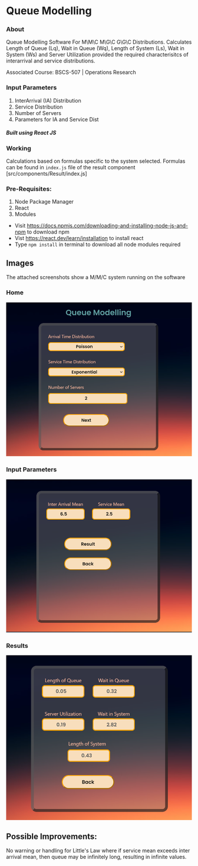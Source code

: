 # Queue Modelling 

### About

Queue Modelling Software For M\M\C M\G\C G\G\C Distributions. Calculates Length of Queue (Lq), Wait in Queue (Wq), Length of System (Ls), Wait in System (Ws) and Server Utilization provided the required characterisitcs of interarrival and service distributions.

Associated Course: BSCS-507 | Operations Research

### Input Parameters 

1) InterArrival (IA) Distribution
2) Service Distribution
3) Number of Servers
4) Parameters for IA and Service Dist

##### Built using React JS

### Working 

Calculations based on formulas specific to the system selected. Formulas can be found in ``` index.js ``` file of the result component [src/components/Result/index.js]

### Pre-Requisites:

1) Node Package Manager
2) React
4) Modules

* Visit https://docs.npmjs.com/downloading-and-installing-node-js-and-npm to download npm
* Vist https://react.dev/learn/installation to install react
* Type ``` npm install ``` in terminal to download all node modules required

## Images

The attached screenshots show a M/M/C system running on the software

### Home
![home](https://github.com/MuhammadHabibKhan/queue-modelling/blob/main/home.png)

### Input Parameters
![mean](https://github.com/MuhammadHabibKhan/queue-modelling/blob/main/mean.png)

### Results
![result](https://github.com/MuhammadHabibKhan/queue-modelling/blob/main/result.png)

## Possible Improvements:

No warning or handling for Little's Law where if service mean exceeds inter arrival mean, then queue may be infinitely long, resulting in infinite values. 
